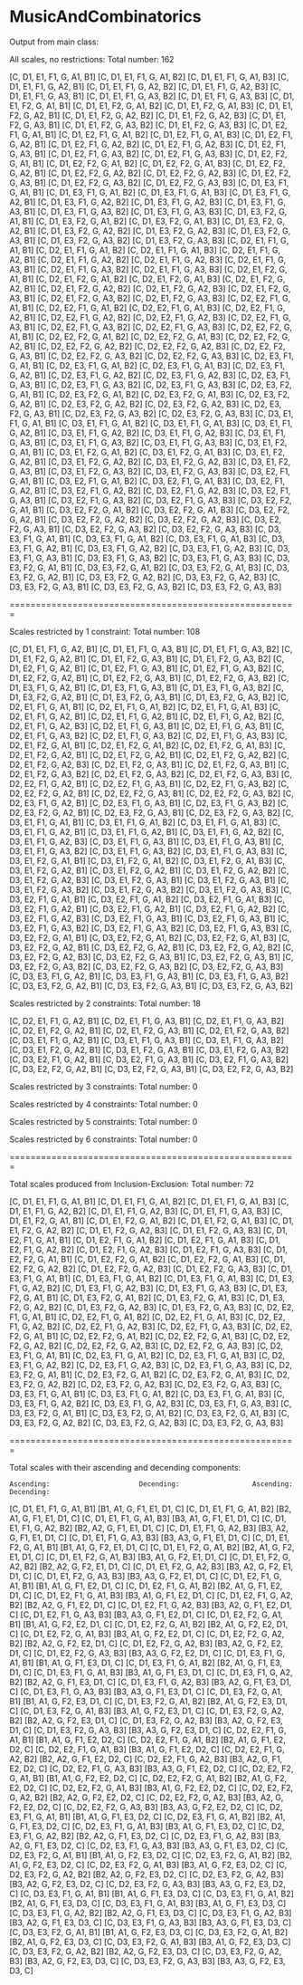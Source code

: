 # MusicAndCombinatorics
 
Output from main class:

All scales, no restrictions: 
Total number: 162

[C, D1, E1, F1, G, A1, B1]	[C, D1, E1, F1, G, A1, B2]	[C, D1, E1, F1, G, A1, B3]	[C, D1, E1, F1, G, A2, B1]
[C, D1, E1, F1, G, A2, B2]	[C, D1, E1, F1, G, A2, B3]	[C, D1, E1, F1, G, A3, B1]	[C, D1, E1, F1, G, A3, B2]
[C, D1, E1, F1, G, A3, B3]	[C, D1, E1, F2, G, A1, B1]	[C, D1, E1, F2, G, A1, B2]	[C, D1, E1, F2, G, A1, B3]
[C, D1, E1, F2, G, A2, B1]	[C, D1, E1, F2, G, A2, B2]	[C, D1, E1, F2, G, A2, B3]	[C, D1, E1, F2, G, A3, B1]
[C, D1, E1, F2, G, A3, B2]	[C, D1, E1, F2, G, A3, B3]	[C, D1, E2, F1, G, A1, B1]	[C, D1, E2, F1, G, A1, B2]
[C, D1, E2, F1, G, A1, B3]	[C, D1, E2, F1, G, A2, B1]	[C, D1, E2, F1, G, A2, B2]	[C, D1, E2, F1, G, A2, B3]
[C, D1, E2, F1, G, A3, B1]	[C, D1, E2, F1, G, A3, B2]	[C, D1, E2, F1, G, A3, B3]	[C, D1, E2, F2, G, A1, B1]
[C, D1, E2, F2, G, A1, B2]	[C, D1, E2, F2, G, A1, B3]	[C, D1, E2, F2, G, A2, B1]	[C, D1, E2, F2, G, A2, B2]
[C, D1, E2, F2, G, A2, B3]	[C, D1, E2, F2, G, A3, B1]	[C, D1, E2, F2, G, A3, B2]	[C, D1, E2, F2, G, A3, B3]
[C, D1, E3, F1, G, A1, B1]	[C, D1, E3, F1, G, A1, B2]	[C, D1, E3, F1, G, A1, B3]	[C, D1, E3, F1, G, A2, B1]
[C, D1, E3, F1, G, A2, B2]	[C, D1, E3, F1, G, A2, B3]	[C, D1, E3, F1, G, A3, B1]	[C, D1, E3, F1, G, A3, B2]
[C, D1, E3, F1, G, A3, B3]	[C, D1, E3, F2, G, A1, B1]	[C, D1, E3, F2, G, A1, B2]	[C, D1, E3, F2, G, A1, B3]
[C, D1, E3, F2, G, A2, B1]	[C, D1, E3, F2, G, A2, B2]	[C, D1, E3, F2, G, A2, B3]	[C, D1, E3, F2, G, A3, B1]
[C, D1, E3, F2, G, A3, B2]	[C, D1, E3, F2, G, A3, B3]	[C, D2, E1, F1, G, A1, B1]	[C, D2, E1, F1, G, A1, B2]
[C, D2, E1, F1, G, A1, B3]	[C, D2, E1, F1, G, A2, B1]	[C, D2, E1, F1, G, A2, B2]	[C, D2, E1, F1, G, A2, B3]
[C, D2, E1, F1, G, A3, B1]	[C, D2, E1, F1, G, A3, B2]	[C, D2, E1, F1, G, A3, B3]	[C, D2, E1, F2, G, A1, B1]
[C, D2, E1, F2, G, A1, B2]	[C, D2, E1, F2, G, A1, B3]	[C, D2, E1, F2, G, A2, B1]	[C, D2, E1, F2, G, A2, B2]
[C, D2, E1, F2, G, A2, B3]	[C, D2, E1, F2, G, A3, B1]	[C, D2, E1, F2, G, A3, B2]	[C, D2, E1, F2, G, A3, B3]
[C, D2, E2, F1, G, A1, B1]	[C, D2, E2, F1, G, A1, B2]	[C, D2, E2, F1, G, A1, B3]	[C, D2, E2, F1, G, A2, B1]
[C, D2, E2, F1, G, A2, B2]	[C, D2, E2, F1, G, A2, B3]	[C, D2, E2, F1, G, A3, B1]	[C, D2, E2, F1, G, A3, B2]
[C, D2, E2, F1, G, A3, B3]	[C, D2, E2, F2, G, A1, B1]	[C, D2, E2, F2, G, A1, B2]	[C, D2, E2, F2, G, A1, B3]
[C, D2, E2, F2, G, A2, B1]	[C, D2, E2, F2, G, A2, B2]	[C, D2, E2, F2, G, A2, B3]	[C, D2, E2, F2, G, A3, B1]
[C, D2, E2, F2, G, A3, B2]	[C, D2, E2, F2, G, A3, B3]	[C, D2, E3, F1, G, A1, B1]	[C, D2, E3, F1, G, A1, B2]
[C, D2, E3, F1, G, A1, B3]	[C, D2, E3, F1, G, A2, B1]	[C, D2, E3, F1, G, A2, B2]	[C, D2, E3, F1, G, A2, B3]
[C, D2, E3, F1, G, A3, B1]	[C, D2, E3, F1, G, A3, B2]	[C, D2, E3, F1, G, A3, B3]	[C, D2, E3, F2, G, A1, B1]
[C, D2, E3, F2, G, A1, B2]	[C, D2, E3, F2, G, A1, B3]	[C, D2, E3, F2, G, A2, B1]	[C, D2, E3, F2, G, A2, B2]
[C, D2, E3, F2, G, A2, B3]	[C, D2, E3, F2, G, A3, B1]	[C, D2, E3, F2, G, A3, B2]	[C, D2, E3, F2, G, A3, B3]
[C, D3, E1, F1, G, A1, B1]	[C, D3, E1, F1, G, A1, B2]	[C, D3, E1, F1, G, A1, B3]	[C, D3, E1, F1, G, A2, B1]
[C, D3, E1, F1, G, A2, B2]	[C, D3, E1, F1, G, A2, B3]	[C, D3, E1, F1, G, A3, B1]	[C, D3, E1, F1, G, A3, B2]
[C, D3, E1, F1, G, A3, B3]	[C, D3, E1, F2, G, A1, B1]	[C, D3, E1, F2, G, A1, B2]	[C, D3, E1, F2, G, A1, B3]
[C, D3, E1, F2, G, A2, B1]	[C, D3, E1, F2, G, A2, B2]	[C, D3, E1, F2, G, A2, B3]	[C, D3, E1, F2, G, A3, B1]
[C, D3, E1, F2, G, A3, B2]	[C, D3, E1, F2, G, A3, B3]	[C, D3, E2, F1, G, A1, B1]	[C, D3, E2, F1, G, A1, B2]
[C, D3, E2, F1, G, A1, B3]	[C, D3, E2, F1, G, A2, B1]	[C, D3, E2, F1, G, A2, B2]	[C, D3, E2, F1, G, A2, B3]
[C, D3, E2, F1, G, A3, B1]	[C, D3, E2, F1, G, A3, B2]	[C, D3, E2, F1, G, A3, B3]	[C, D3, E2, F2, G, A1, B1]
[C, D3, E2, F2, G, A1, B2]	[C, D3, E2, F2, G, A1, B3]	[C, D3, E2, F2, G, A2, B1]	[C, D3, E2, F2, G, A2, B2]
[C, D3, E2, F2, G, A2, B3]	[C, D3, E2, F2, G, A3, B1]	[C, D3, E2, F2, G, A3, B2]	[C, D3, E2, F2, G, A3, B3]
[C, D3, E3, F1, G, A1, B1]	[C, D3, E3, F1, G, A1, B2]	[C, D3, E3, F1, G, A1, B3]	[C, D3, E3, F1, G, A2, B1]
[C, D3, E3, F1, G, A2, B2]	[C, D3, E3, F1, G, A2, B3]	[C, D3, E3, F1, G, A3, B1]	[C, D3, E3, F1, G, A3, B2]
[C, D3, E3, F1, G, A3, B3]	[C, D3, E3, F2, G, A1, B1]	[C, D3, E3, F2, G, A1, B2]	[C, D3, E3, F2, G, A1, B3]
[C, D3, E3, F2, G, A2, B1]	[C, D3, E3, F2, G, A2, B2]	[C, D3, E3, F2, G, A2, B3]	[C, D3, E3, F2, G, A3, B1]
[C, D3, E3, F2, G, A3, B2]	[C, D3, E3, F2, G, A3, B3]	

=======================================================

Scales restricted by 1 constraint:
Total number: 108

[C, D1, E1, F1, G, A2, B1]	[C, D1, E1, F1, G, A3, B1]	[C, D1, E1, F1, G, A3, B2]	[C, D1, E1, F2, G, A2, B1]
[C, D1, E1, F2, G, A3, B1]	[C, D1, E1, F2, G, A3, B2]	[C, D1, E2, F1, G, A2, B1]	[C, D1, E2, F1, G, A3, B1]
[C, D1, E2, F1, G, A3, B2]	[C, D1, E2, F2, G, A2, B1]	[C, D1, E2, F2, G, A3, B1]	[C, D1, E2, F2, G, A3, B2]
[C, D1, E3, F1, G, A2, B1]	[C, D1, E3, F1, G, A3, B1]	[C, D1, E3, F1, G, A3, B2]	[C, D1, E3, F2, G, A2, B1]
[C, D1, E3, F2, G, A3, B1]	[C, D1, E3, F2, G, A3, B2]	[C, D2, E1, F1, G, A1, B1]	[C, D2, E1, F1, G, A1, B2]
[C, D2, E1, F1, G, A1, B3]	[C, D2, E1, F1, G, A2, B1]	[C, D2, E1, F1, G, A2, B1]	[C, D2, E1, F1, G, A2, B2]
[C, D2, E1, F1, G, A2, B3]	[C, D2, E1, F1, G, A3, B1]	[C, D2, E1, F1, G, A3, B1]	[C, D2, E1, F1, G, A3, B2]
[C, D2, E1, F1, G, A3, B2]	[C, D2, E1, F1, G, A3, B3]	[C, D2, E1, F2, G, A1, B1]	[C, D2, E1, F2, G, A1, B2]
[C, D2, E1, F2, G, A1, B3]	[C, D2, E1, F2, G, A2, B1]	[C, D2, E1, F2, G, A2, B1]	[C, D2, E1, F2, G, A2, B2]
[C, D2, E1, F2, G, A2, B3]	[C, D2, E1, F2, G, A3, B1]	[C, D2, E1, F2, G, A3, B1]	[C, D2, E1, F2, G, A3, B2]
[C, D2, E1, F2, G, A3, B2]	[C, D2, E1, F2, G, A3, B3]	[C, D2, E2, F1, G, A2, B1]	[C, D2, E2, F1, G, A3, B1]
[C, D2, E2, F1, G, A3, B2]	[C, D2, E2, F2, G, A2, B1]	[C, D2, E2, F2, G, A3, B1]	[C, D2, E2, F2, G, A3, B2]
[C, D2, E3, F1, G, A2, B1]	[C, D2, E3, F1, G, A3, B1]	[C, D2, E3, F1, G, A3, B2]	[C, D2, E3, F2, G, A2, B1]
[C, D2, E3, F2, G, A3, B1]	[C, D2, E3, F2, G, A3, B2]	[C, D3, E1, F1, G, A1, B1]	[C, D3, E1, F1, G, A1, B2]
[C, D3, E1, F1, G, A1, B3]	[C, D3, E1, F1, G, A2, B1]	[C, D3, E1, F1, G, A2, B1]	[C, D3, E1, F1, G, A2, B2]
[C, D3, E1, F1, G, A2, B3]	[C, D3, E1, F1, G, A3, B1]	[C, D3, E1, F1, G, A3, B1]	[C, D3, E1, F1, G, A3, B2]
[C, D3, E1, F1, G, A3, B2]	[C, D3, E1, F1, G, A3, B3]	[C, D3, E1, F2, G, A1, B1]	[C, D3, E1, F2, G, A1, B2]
[C, D3, E1, F2, G, A1, B3]	[C, D3, E1, F2, G, A2, B1]	[C, D3, E1, F2, G, A2, B1]	[C, D3, E1, F2, G, A2, B2]
[C, D3, E1, F2, G, A2, B3]	[C, D3, E1, F2, G, A3, B1]	[C, D3, E1, F2, G, A3, B1]	[C, D3, E1, F2, G, A3, B2]
[C, D3, E1, F2, G, A3, B2]	[C, D3, E1, F2, G, A3, B3]	[C, D3, E2, F1, G, A1, B1]	[C, D3, E2, F1, G, A1, B2]
[C, D3, E2, F1, G, A1, B3]	[C, D3, E2, F1, G, A2, B1]	[C, D3, E2, F1, G, A2, B1]	[C, D3, E2, F1, G, A2, B2]
[C, D3, E2, F1, G, A2, B3]	[C, D3, E2, F1, G, A3, B1]	[C, D3, E2, F1, G, A3, B1]	[C, D3, E2, F1, G, A3, B2]
[C, D3, E2, F1, G, A3, B2]	[C, D3, E2, F1, G, A3, B3]	[C, D3, E2, F2, G, A1, B1]	[C, D3, E2, F2, G, A1, B2]
[C, D3, E2, F2, G, A1, B3]	[C, D3, E2, F2, G, A2, B1]	[C, D3, E2, F2, G, A2, B1]	[C, D3, E2, F2, G, A2, B2]
[C, D3, E2, F2, G, A2, B3]	[C, D3, E2, F2, G, A3, B1]	[C, D3, E2, F2, G, A3, B1]	[C, D3, E2, F2, G, A3, B2]
[C, D3, E2, F2, G, A3, B2]	[C, D3, E2, F2, G, A3, B3]	[C, D3, E3, F1, G, A2, B1]	[C, D3, E3, F1, G, A3, B1]
[C, D3, E3, F1, G, A3, B2]	[C, D3, E3, F2, G, A2, B1]	[C, D3, E3, F2, G, A3, B1]	[C, D3, E3, F2, G, A3, B2]

Scales restricted by 2 constraints:
Total number: 18

[C, D2, E1, F1, G, A2, B1]	[C, D2, E1, F1, G, A3, B1]	[C, D2, E1, F1, G, A3, B2]	[C, D2, E1, F2, G, A2, B1]
[C, D2, E1, F2, G, A3, B1]	[C, D2, E1, F2, G, A3, B2]	[C, D3, E1, F1, G, A2, B1]	[C, D3, E1, F1, G, A3, B1]
[C, D3, E1, F1, G, A3, B2]	[C, D3, E1, F2, G, A2, B1]	[C, D3, E1, F2, G, A3, B1]	[C, D3, E1, F2, G, A3, B2]
[C, D3, E2, F1, G, A2, B1]	[C, D3, E2, F1, G, A3, B1]	[C, D3, E2, F1, G, A3, B2]	[C, D3, E2, F2, G, A2, B1]
[C, D3, E2, F2, G, A3, B1]	[C, D3, E2, F2, G, A3, B2]	

Scales restricted by 3 constraints:
Total number: 0


Scales restricted by 4 constraints:
Total number: 0


Scales restricted by 5 constraints:
Total number: 0


Scales restricted by 6 constraints:
Total number: 0


=======================================================

Total scales produced from Inclusion-Exclusion:
Total number: 72

[C, D1, E1, F1, G, A1, B1]	[C, D1, E1, F1, G, A1, B2]	[C, D1, E1, F1, G, A1, B3]	[C, D1, E1, F1, G, A2, B2]
[C, D1, E1, F1, G, A2, B3]	[C, D1, E1, F1, G, A3, B3]	[C, D1, E1, F2, G, A1, B1]	[C, D1, E1, F2, G, A1, B2]
[C, D1, E1, F2, G, A1, B3]	[C, D1, E1, F2, G, A2, B2]	[C, D1, E1, F2, G, A2, B3]	[C, D1, E1, F2, G, A3, B3]
[C, D1, E2, F1, G, A1, B1]	[C, D1, E2, F1, G, A1, B2]	[C, D1, E2, F1, G, A1, B3]	[C, D1, E2, F1, G, A2, B2]
[C, D1, E2, F1, G, A2, B3]	[C, D1, E2, F1, G, A3, B3]	[C, D1, E2, F2, G, A1, B1]	[C, D1, E2, F2, G, A1, B2]
[C, D1, E2, F2, G, A1, B3]	[C, D1, E2, F2, G, A2, B2]	[C, D1, E2, F2, G, A2, B3]	[C, D1, E2, F2, G, A3, B3]
[C, D1, E3, F1, G, A1, B1]	[C, D1, E3, F1, G, A1, B2]	[C, D1, E3, F1, G, A1, B3]	[C, D1, E3, F1, G, A2, B2]
[C, D1, E3, F1, G, A2, B3]	[C, D1, E3, F1, G, A3, B3]	[C, D1, E3, F2, G, A1, B1]	[C, D1, E3, F2, G, A1, B2]
[C, D1, E3, F2, G, A1, B3]	[C, D1, E3, F2, G, A2, B2]	[C, D1, E3, F2, G, A2, B3]	[C, D1, E3, F2, G, A3, B3]
[C, D2, E2, F1, G, A1, B1]	[C, D2, E2, F1, G, A1, B2]	[C, D2, E2, F1, G, A1, B3]	[C, D2, E2, F1, G, A2, B2]
[C, D2, E2, F1, G, A2, B3]	[C, D2, E2, F1, G, A3, B3]	[C, D2, E2, F2, G, A1, B1]	[C, D2, E2, F2, G, A1, B2]
[C, D2, E2, F2, G, A1, B3]	[C, D2, E2, F2, G, A2, B2]	[C, D2, E2, F2, G, A2, B3]	[C, D2, E2, F2, G, A3, B3]
[C, D2, E3, F1, G, A1, B1]	[C, D2, E3, F1, G, A1, B2]	[C, D2, E3, F1, G, A1, B3]	[C, D2, E3, F1, G, A2, B2]
[C, D2, E3, F1, G, A2, B3]	[C, D2, E3, F1, G, A3, B3]	[C, D2, E3, F2, G, A1, B1]	[C, D2, E3, F2, G, A1, B2]
[C, D2, E3, F2, G, A1, B3]	[C, D2, E3, F2, G, A2, B2]	[C, D2, E3, F2, G, A2, B3]	[C, D2, E3, F2, G, A3, B3]
[C, D3, E3, F1, G, A1, B1]	[C, D3, E3, F1, G, A1, B2]	[C, D3, E3, F1, G, A1, B3]	[C, D3, E3, F1, G, A2, B2]
[C, D3, E3, F1, G, A2, B3]	[C, D3, E3, F1, G, A3, B3]	[C, D3, E3, F2, G, A1, B1]	[C, D3, E3, F2, G, A1, B2]
[C, D3, E3, F2, G, A1, B3]	[C, D3, E3, F2, G, A2, B2]	[C, D3, E3, F2, G, A2, B3]	[C, D3, E3, F2, G, A3, B3]

=======================================================

Total scales with their ascending and decending components:

	Ascending:						Decending:					Ascending:					Decending:
[C, D1, E1, F1, G, A1, B1]	[B1, A1, G, F1, E1, D1, C]	[C, D1, E1, F1, G, A1, B2]	[B2, A1, G, F1, E1, D1, C]
[C, D1, E1, F1, G, A1, B3]	[B3, A1, G, F1, E1, D1, C]	[C, D1, E1, F1, G, A2, B2]	[B2, A2, G, F1, E1, D1, C]
[C, D1, E1, F1, G, A2, B3]	[B3, A2, G, F1, E1, D1, C]	[C, D1, E1, F1, G, A3, B3]	[B3, A3, G, F1, E1, D1, C]
[C, D1, E1, F2, G, A1, B1]	[B1, A1, G, F2, E1, D1, C]	[C, D1, E1, F2, G, A1, B2]	[B2, A1, G, F2, E1, D1, C]
[C, D1, E1, F2, G, A1, B3]	[B3, A1, G, F2, E1, D1, C]	[C, D1, E1, F2, G, A2, B2]	[B2, A2, G, F2, E1, D1, C]
[C, D1, E1, F2, G, A2, B3]	[B3, A2, G, F2, E1, D1, C]	[C, D1, E1, F2, G, A3, B3]	[B3, A3, G, F2, E1, D1, C]
[C, D1, E2, F1, G, A1, B1]	[B1, A1, G, F1, E2, D1, C]	[C, D1, E2, F1, G, A1, B2]	[B2, A1, G, F1, E2, D1, C]
[C, D1, E2, F1, G, A1, B3]	[B3, A1, G, F1, E2, D1, C]	[C, D1, E2, F1, G, A2, B2]	[B2, A2, G, F1, E2, D1, C]
[C, D1, E2, F1, G, A2, B3]	[B3, A2, G, F1, E2, D1, C]	[C, D1, E2, F1, G, A3, B3]	[B3, A3, G, F1, E2, D1, C]
[C, D1, E2, F2, G, A1, B1]	[B1, A1, G, F2, E2, D1, C]	[C, D1, E2, F2, G, A1, B2]	[B2, A1, G, F2, E2, D1, C]
[C, D1, E2, F2, G, A1, B3]	[B3, A1, G, F2, E2, D1, C]	[C, D1, E2, F2, G, A2, B2]	[B2, A2, G, F2, E2, D1, C]
[C, D1, E2, F2, G, A2, B3]	[B3, A2, G, F2, E2, D1, C]	[C, D1, E2, F2, G, A3, B3]	[B3, A3, G, F2, E2, D1, C]
[C, D1, E3, F1, G, A1, B1]	[B1, A1, G, F1, E3, D1, C]	[C, D1, E3, F1, G, A1, B2]	[B2, A1, G, F1, E3, D1, C]
[C, D1, E3, F1, G, A1, B3]	[B3, A1, G, F1, E3, D1, C]	[C, D1, E3, F1, G, A2, B2]	[B2, A2, G, F1, E3, D1, C]
[C, D1, E3, F1, G, A2, B3]	[B3, A2, G, F1, E3, D1, C]	[C, D1, E3, F1, G, A3, B3]	[B3, A3, G, F1, E3, D1, C]
[C, D1, E3, F2, G, A1, B1]	[B1, A1, G, F2, E3, D1, C]	[C, D1, E3, F2, G, A1, B2]	[B2, A1, G, F2, E3, D1, C]
[C, D1, E3, F2, G, A1, B3]	[B3, A1, G, F2, E3, D1, C]	[C, D1, E3, F2, G, A2, B2]	[B2, A2, G, F2, E3, D1, C]
[C, D1, E3, F2, G, A2, B3]	[B3, A2, G, F2, E3, D1, C]	[C, D1, E3, F2, G, A3, B3]	[B3, A3, G, F2, E3, D1, C]
[C, D2, E2, F1, G, A1, B1]	[B1, A1, G, F1, E2, D2, C]	[C, D2, E2, F1, G, A1, B2]	[B2, A1, G, F1, E2, D2, C]
[C, D2, E2, F1, G, A1, B3]	[B3, A1, G, F1, E2, D2, C]	[C, D2, E2, F1, G, A2, B2]	[B2, A2, G, F1, E2, D2, C]
[C, D2, E2, F1, G, A2, B3]	[B3, A2, G, F1, E2, D2, C]	[C, D2, E2, F1, G, A3, B3]	[B3, A3, G, F1, E2, D2, C]
[C, D2, E2, F2, G, A1, B1]	[B1, A1, G, F2, E2, D2, C]	[C, D2, E2, F2, G, A1, B2]	[B2, A1, G, F2, E2, D2, C]
[C, D2, E2, F2, G, A1, B3]	[B3, A1, G, F2, E2, D2, C]	[C, D2, E2, F2, G, A2, B2]	[B2, A2, G, F2, E2, D2, C]
[C, D2, E2, F2, G, A2, B3]	[B3, A2, G, F2, E2, D2, C]	[C, D2, E2, F2, G, A3, B3]	[B3, A3, G, F2, E2, D2, C]
[C, D2, E3, F1, G, A1, B1]	[B1, A1, G, F1, E3, D2, C]	[C, D2, E3, F1, G, A1, B2]	[B2, A1, G, F1, E3, D2, C]
[C, D2, E3, F1, G, A1, B3]	[B3, A1, G, F1, E3, D2, C]	[C, D2, E3, F1, G, A2, B2]	[B2, A2, G, F1, E3, D2, C]
[C, D2, E3, F1, G, A2, B3]	[B3, A2, G, F1, E3, D2, C]	[C, D2, E3, F1, G, A3, B3]	[B3, A3, G, F1, E3, D2, C]
[C, D2, E3, F2, G, A1, B1]	[B1, A1, G, F2, E3, D2, C]	[C, D2, E3, F2, G, A1, B2]	[B2, A1, G, F2, E3, D2, C]
[C, D2, E3, F2, G, A1, B3]	[B3, A1, G, F2, E3, D2, C]	[C, D2, E3, F2, G, A2, B2]	[B2, A2, G, F2, E3, D2, C]
[C, D2, E3, F2, G, A2, B3]	[B3, A2, G, F2, E3, D2, C]	[C, D2, E3, F2, G, A3, B3]	[B3, A3, G, F2, E3, D2, C]
[C, D3, E3, F1, G, A1, B1]	[B1, A1, G, F1, E3, D3, C]	[C, D3, E3, F1, G, A1, B2]	[B2, A1, G, F1, E3, D3, C]
[C, D3, E3, F1, G, A1, B3]	[B3, A1, G, F1, E3, D3, C]	[C, D3, E3, F1, G, A2, B2]	[B2, A2, G, F1, E3, D3, C]
[C, D3, E3, F1, G, A2, B3]	[B3, A2, G, F1, E3, D3, C]	[C, D3, E3, F1, G, A3, B3]	[B3, A3, G, F1, E3, D3, C]
[C, D3, E3, F2, G, A1, B1]	[B1, A1, G, F2, E3, D3, C]	[C, D3, E3, F2, G, A1, B2]	[B2, A1, G, F2, E3, D3, C]
[C, D3, E3, F2, G, A1, B3]	[B3, A1, G, F2, E3, D3, C]	[C, D3, E3, F2, G, A2, B2]	[B2, A2, G, F2, E3, D3, C]
[C, D3, E3, F2, G, A2, B3]	[B3, A2, G, F2, E3, D3, C]	[C, D3, E3, F2, G, A3, B3]	[B3, A3, G, F2, E3, D3, C]
 